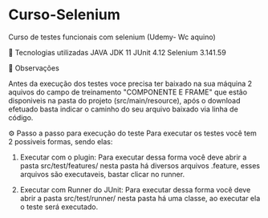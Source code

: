 # Curso-Selenium
Curso de testes funcionais com selenium (Udemy- Wc aquino)


🤖 Tecnologias utilizadas
JAVA JDK 11
JUnit 4.12
Selenium 3.141.59

🔎 Observações

Antes da execução dos testes voce precisa ter baixado na sua máquina 2 aquivos do campo de treinamento "COMPONENTE E FRAME" que estão disponiveis na pasta do projeto (src/main/resource), após o download efetuado basta indicar o caminho do seu arquivo baixado via linha de código.

⚙️ Passo a passo para execução do teste
Para executar os testes você tem 2 possiveis formas, sendo elas:

1. Executar com o plugin: Para executar dessa forma você deve abrir a pasta src/test/features/ nesta pasta há diversos arquivos .feature, esses arquivos são executaveis, bastar clicar no runner.

2. Executar com Runner do JUnit: Para executar dessa forma você deve abrir a pasta src/test/runner/ nesta pasta há uma classe, ao executar ela o teste será executado.
